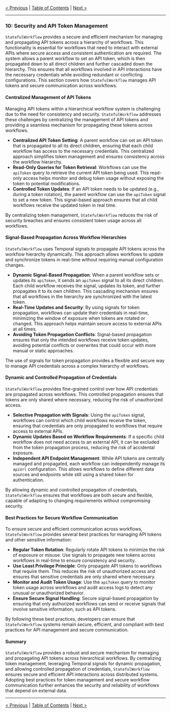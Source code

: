 [< Previous](./handling_circular_relationships_and_workflow_ancestry.md) | [Table of Contents](./table_of_contents.md#table-of-contents) | [Next >](./best_practices_and_advanced_usage.md)

---

### 10: Security and API Token Management

`StatefulWorkflow` provides a secure and efficient mechanism for managing and propagating API tokens across a hierarchy of workflows. This functionality is essential for workflows that need to interact with external APIs where secure access and consistent authentication are required. The system allows a parent workflow to set an API token, which is then propagated down to all direct children and further cascaded down the hierarchy. This ensures that all workflows involved in API interactions have the necessary credentials while avoiding redundant or conflicting configurations. This section covers how `StatefulWorkflow` manages API tokens and secure communication across workflows.

#### Centralized Management of API Tokens

Managing API tokens within a hierarchical workflow system is challenging due to the need for consistency and security. `StatefulWorkflow` addresses these challenges by centralizing the management of API tokens and providing a seamless mechanism for propagating these tokens across workflows.

- **Centralized API Token Setting**: A parent workflow can set an API token that is propagated to all its direct children, ensuring that each child workflow has access to the necessary credentials. This centralized approach simplifies token management and ensures consistency across the workflow hierarchy.
- **Read-Only Queries for Token Retrieval**: Workflows can use the `apiToken` query to retrieve the current API token being used. This read-only access helps monitor and debug token usage without exposing the token to potential modifications.
- **Controlled Token Updates**: If an API token needs to be updated (e.g., during a token rotation), the parent workflow can use the `apiToken` signal to set a new token. This signal-based approach ensures that all child workflows receive the updated token in real time.

By centralizing token management, `StatefulWorkflow` reduces the risk of security breaches and ensures consistent token usage across all workflows.

#### Signal-Based Propagation Across Workflow Hierarchies

`StatefulWorkflow` uses Temporal signals to propagate API tokens across the workflow hierarchy dynamically. This approach allows workflows to update and synchronize tokens in real-time without requiring manual configuration changes.

- **Dynamic Signal-Based Propagation**: When a parent workflow sets or updates its `apiToken`, it sends an `apiToken` signal to all its direct children. Each child workflow receives the signal, updates its token, and further propagates it to its own children. This cascading mechanism ensures that all workflows in the hierarchy are synchronized with the latest token.
- **Real-Time Updates and Security**: By using signals for token propagation, workflows can update their credentials in real-time, minimizing the window of exposure when tokens are rotated or changed. This approach helps maintain secure access to external APIs at all times.
- **Avoiding Token Propagation Conflicts**: Signal-based propagation ensures that only the intended workflows receive token updates, avoiding potential conflicts or overwrites that could occur with more manual or static approaches.

The use of signals for token propagation provides a flexible and secure way to manage API credentials across a complex hierarchy of workflows.

#### Dynamic and Controlled Propagation of Credentials

`StatefulWorkflow` provides fine-grained control over how API credentials are propagated across workflows. This controlled propagation ensures that tokens are only shared where necessary, reducing the risk of unauthorized access.

- **Selective Propagation with Signals**: Using the `apiToken` signal, workflows can control which child workflows receive the token, ensuring that credentials are only propagated to workflows that require access to external APIs.
- **Dynamic Updates Based on Workflow Requirements**: If a specific child workflow does not need access to an external API, it can be excluded from the token propagation process, reducing the risk of accidental exposure.
- **Independent API Endpoint Management**: While API tokens are centrally managed and propagated, each workflow can independently manage its `apiUrl` configuration. This allows workflows to define different data sources and endpoints while still using a shared token for authentication.

By allowing dynamic and controlled propagation of credentials, `StatefulWorkflow` ensures that workflows are both secure and flexible, capable of adapting to changing requirements without compromising security.

#### Best Practices for Secure Workflow Communication

To ensure secure and efficient communication across workflows, `StatefulWorkflow` provides several best practices for managing API tokens and other sensitive information:

- **Regular Token Rotation**: Regularly rotate API tokens to minimize the risk of exposure or misuse. Use signals to propagate new tokens across workflows in real-time to ensure consistency and security.
- **Use Least Privilege Principle**: Only propagate API tokens to workflows that require them. This reduces the risk of unauthorized access and ensures that sensitive credentials are only shared where necessary.
- **Monitor and Audit Token Usage**: Use the `apiToken` query to monitor token usage across workflows and audit access logs to detect any unusual or unauthorized behavior.
- **Ensure Secure Signal Handling**: Secure signal-based propagation by ensuring that only authorized workflows can send or receive signals that involve sensitive information, such as API tokens.

By following these best practices, developers can ensure that `StatefulWorkflow` systems remain secure, efficient, and compliant with best practices for API management and secure communication.

#### Summary

`StatefulWorkflow` provides a robust and secure mechanism for managing and propagating API tokens across hierarchical workflows. By centralizing token management, leveraging Temporal signals for dynamic propagation, and allowing controlled propagation of credentials, `StatefulWorkflow` ensures secure and efficient API interactions across distributed systems. Adopting best practices for token management and secure workflow communication further enhances the security and reliability of workflows that depend on external data.

---

[< Previous](./handling_circular_relationships_and_workflow_ancestry.md) | [Table of Contents](./table_of_contents.md#table-of-contents) | [Next >](./best_practices_and_advanced_usage.md)
